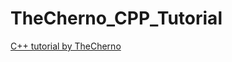 # TheCherno_CPP_Tutorial
[C++ tutorial by TheCherno](https://www.bilibili.com/video/BV1uy4y167h2?spm_id_from=333.999.0.0)

